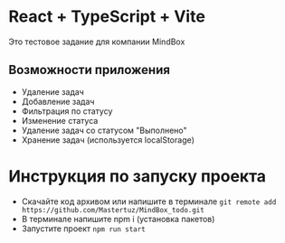 # React + TypeScript + Vite

Это тестовое задание для компании MindBox

## Возможности приложения
- Удаление задач
- Добавление задач
- Фильтрация по статусу
- Изменение статуса 
- Удаление задач со статусом "Выполнено"
- Хранение задач (используется localStorage)


# Инструкция по запуску проекта
-  Скачайте код архивом или напишите в терминале ```git remote add https://github.com/Mastertuz/MindBox_todo.git```
-  В терминале напишите npm i (установка пакетов)
-  Запустите проект ```npm run start```
